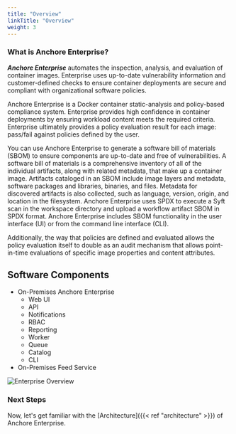 ```yaml
---
title: "Overview"
linkTitle: "Overview"
weight: 3
---
```


### What is Anchore Enterprise?

**_Anchore Enterprise_** automates the inspection, analysis, and evaluation of container images. Enterprise uses up-to-date vulnerability information and customer-defined checks to ensure container deployments are secure and compliant with organizational software policies.

Anchore Enterprise is a Docker container static-analysis and policy-based compliance system. Enterprise provides high confidence in container deployments by ensuring workload content meets the required criteria. Enterprise ultimately provides a policy evaluation result for each image: pass/fail against policies defined by the user. 

You can use Anchore Enterprise to generate a software bill of materials (SBOM) to ensure components are up-to-date and free of vulnerabilities. A software bill of materials is a comprehensive inventory of all of the individual artifacts, along with related metadata, that make up a container image. Artifacts cataloged in an SBOM include image layers and metadata, software packages and libraries, binaries, and files. Metadata for discovered artifacts is also collected, such as language, version, origin, and location in the filesystem. Anchore Enterprise uses SPDX to execute a Syft scan in the workspace directory and upload a workflow artifact SBOM in SPDX format. Anchore Enterprise includes SBOM functionality in the user interface (UI) or from the command line interface (CLI).

Additionally, the way that policies are defined and evaluated allows the policy evaluation itself to double as an audit mechanism that allows point-in-time evaluations of specific image properties and content attributes.

## Software Components

- On-Premises Anchore Enterprise 
  - Web UI 
  - API
  - Notifications
  - RBAC
  - Reporting
  - Worker
  - Queue
  - Catalog
  - CLI
- On-Premises Feed Service

![Enterprise Overview](EnterpriseOverview.png)

### Next Steps

Now, let's get familiar with the [Architecture]({{< ref "architecture" >}}) of Anchore Enterprise.
